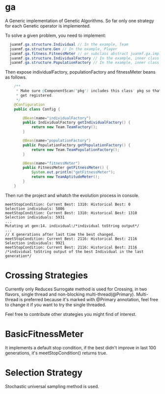 ga
==
A Generic implementation of Genetic Algorithms. So far only one strategy for 
each Genetic operator is implemented.

To solve a given problem, you need to implement: 
```java
  juanmf.ga.structure.Individual // In the example, Team
  juanmf.ga.structure.Gen // In the example, Player
  juanmf.ga.fitness.FitnessMeter // or subclass abstract juanmf.ga.implementation.BasicFitnessMeter
  juanmf.ga.structure.IndividualFactory // In the example, inner class of Team
  juanmf.ga.structure.PopulationFactory // In the example, inner class of Team
```

Then expose individualFactory, populationFactory and fitnessMeter beans as follows.

```java
    /**
     * Make sure @ComponentScan("pkg") includes this class' pkg so that these beans
     * get registered.
     */
    @Configuration
    public class Config {

        @Bean(name="individualFactory")
        public IndividualFactory getIndividualFactory() {
            return new Team.TeamFactory();
        }

        @Bean(name="populationFactory")
        public PopulationFactory getPopulationFactory() {
            return new Team.TeamPopulationFactory();
        }

        @Bean(name="fitnessMeter")
        public FitnessMeter getFitnessMeter() {
            System.out.println("getFitnessMeter");
            return new TeamAptitudeMeter();
        }
    }
```

Then run the project and whatch the evolution process in console.
```
meetStopCondition: Current Best: 1310: Historical Best: 0
Selection individuals: 5806
meetStopCondition: Current Best: 1310: Historical Best: 1310
Selection individuals: 5931
...
Mutating at gen:14. individual:/*individual toString output*/
...
// X generations after last time the best changed.
meetStopCondition: Current Best: 2116: Historical Best: 2116
Selection individuals: 9921
meetStopCondition: Current Best: 2116: Historical Best: 2116
/*individual toString output of the best Individual in the last generation*/ 
```

Crossing Strategies
===================

Currently only Reduces Surrogate method is used for Crossing, in two flavors,
single thread and non-blocking multi-thread(@Primary). Multi-thread is preferred 
because it's marked with @Primary annotation, feel free to change it if you want 
to try the single threaded.

Feel free to contribute other strategies you might find of interest.

BasicFitnessMeter
=================

It implements a default stop condition, if the best didn't improve in last 100 
generations, it's meetStopCondition() returns true.

Selection Strategy
==================

Stochastic universal sampling method is used.
